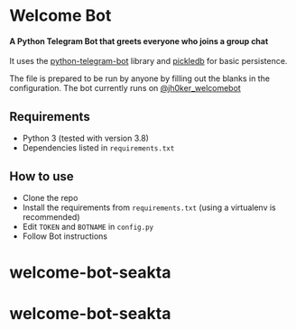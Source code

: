 # Welcome Bot

#### A Python Telegram Bot that greets everyone who joins a group chat

It uses the [python-telegram-bot](https://github.com/python-telegram-bot/python-telegram-bot) library and [pickledb](https://bitbucket.org/patx/pickledb) for basic persistence.

The file is prepared to be run by anyone by filling out the blanks in the configuration. The bot currently runs on [@jh0ker_welcomebot](https://telegram.me/jh0ker_welcomebot)

## Requirements

- Python 3 (tested with version 3.8)
- Dependencies listed in `requirements.txt`

## How to use

- Clone the repo
- Install the requirements from `requirements.txt` (using a virtualenv is recommended)
- Edit `TOKEN` and `BOTNAME` in `config.py`
- Follow Bot instructions
# welcome-bot-seakta
# welcome-bot-seakta
